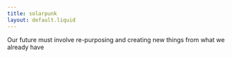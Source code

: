 ```yaml
---
title: solarpunk
layout: default.liquid
---
```

 Our future must involve re-purposing and creating new things from what we already have
